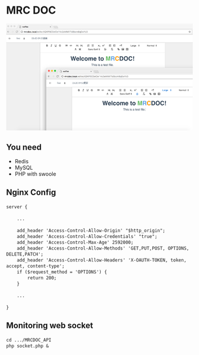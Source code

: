 # MRC DOC

![demo](MRCDOC-demo.png)

## You need

 - Redis
 - MySQL
 - PHP with swoole
 
## Nginx Config

    server {
    
        ...
        
        add_header 'Access-Control-Allow-Origin' "$http_origin";
        add_header 'Access-Control-Allow-Credentials' "true";
        add_header 'Access-Control-Max-Age' 2592000;
        add_header 'Access-Control-Allow-Methods' 'GET,PUT,POST, OPTIONS, DELETE,PATCH';
        add_header 'Access-Control-Allow-Headers' 'X-OAUTH-TOKEN, token, accept, content-type';
        if ($request_method = 'OPTIONS') {
            return 200;
        }
        
        ...
        
    }
    
## Monitoring web socket

    cd .../MRCDOC_API
    php socket.php &
    
    